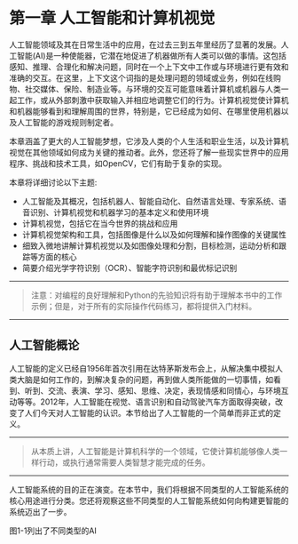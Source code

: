 # 第一章 人工智能和计算机视觉
人工智能领域及其在日常生活中的应用，在过去三到五年里经历了显著的发展。人工智能(AI)是一种使能器，它潜在地促进了机器做所有人类可以做的事情。这包括感知、推理、合理化和解决问题，同时在一个上下文中工作或与环境进行更有效和准确的交互。在这里，上下文这个词指的是处理问题的领域或业务，例如在线购物、社交媒体、保险、制造业等。与环境的交互可能意味着计算机或机器与人类一起工作，或从外部刺激中获取输入并相应地调整它们的行为。计算机视觉使计算机和机器能够看到和理解周围的世界，特别是，它已经成为如何、在哪里使用机器以及人工智能的游戏规则制定者。

本章涵盖了更大的人工智能梦想，它涉及人类的个人生活和职业生活，以及计算机视觉在其他领域如何成为关键的推动者。此外，您还将了解一些现实世界中的应用程序、挑战和技术工具，如OpenCV，它们有助于复杂的实现。

本章将详细讨论以下主题:
- 人工智能及其概况，包括机器人、智能自动化、自然语言处理、专家系统、语音识别、计算机视觉和机器学习的基本定义和使用环境
- 计算机视觉，包括它在当今世界的挑战和应用
- 计算机视觉架构和工具，包括图像是什么以及如何理解和操作图像的关键属性
- 细致入微地讲解计算机视觉以及如图像处理和分割，目标检测，运动分析和跟踪等方面的核心
- 简要介绍光学字符识别（OCR）、智能字符识别和最优标记识别

---
> 注意：对编程的良好理解和Python的先验知识将有助于理解本书中的工作示例；但是，对于所有的实际操作代码练习，都将提供入门材料。
---

## 人工智能概论
人工智能的定义已经自1956年首次引用在达特茅斯发布会上，从解决集中模拟人类大脑是如何工作的，到解决复杂的问题，再到做人类所能做的一切事情，如看到、听到、交流、表演、学习、感知、思维、决定，表现情感和同情心，与环境互动等等。2012年，人工智能在视觉、语言识别和自动驾驶汽车方面取得突破，改变了人们今天对人工智能的认识。本节给出了人工智能的一个简单而非正式的定义。

---
>从本质上讲，人工智能是计算机科学的一个领域，它使计算机能够像人类一样行动，或执行通常需要人类智慧才能完成的任务。
---

人工智能系统的目的正在演变。在本节中，我们将根据不同类型的人工智能系统的核心用途进行分类。您还将观察这些不同类型的人工智能系统如何向构建更智能的系统迈出了一步。

图1-1列出了不同类型的AI

